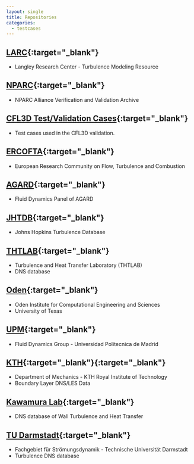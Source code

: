 ```yaml
---
layout: single
title: Repositories
categories:
  - testcases
---
```



## [LARC](https://turbmodels.larc.nasa.gov/){:target="_blank"}
* Langley Research Center - Turbulence Modeling Resource


## [NPARC](https://www.grc.nasa.gov/WWW/wind/valid/archive.html){:target="_blank"}
* NPARC Alliance Verification and Validation Archive


## [CFL3D Test/Validation Cases](https://cfl3d.larc.nasa.gov/Cfl3dv6/cfl3dv6_testcases.html){:target="_blank"}
* Test cases used in the CFL3D validation.


## [ERCOFTA](http://cfd.mace.manchester.ac.uk/ercoftac/doku.php){:target="_blank"}
* European Research Community on Flow, Turbulence and Combustion


## [AGARD](https://torroja.dmt.upm.es/turbdata/agard/){:target="_blank"}
* Fluid Dynamics Panel of AGARD


## [JHTDB](http://turbulence.pha.jhu.edu/){:target="_blank"}
* Johns Hopkins Turbulence Database


## [THTLAB](https://thtlab.jp/){:target="_blank"}
* Turbulence and Heat Transfer Laboratory (THTLAB)
* DNS database


## [Oden](https://turbulence.oden.utexas.edu/){:target="_blank"}
* Oden Institute for Computational Engineering and Sciences
* University of Texas


## [UPM](https://torroja.dmt.upm.es/turbdata/){:target="_blank"}
* Fluid Dynamics Group - Universidad Politecnica de Madrid


## [KTH](https://www.mech.kth.se/~pschlatt/DATA/){:target="_blank"}{:target="_blank"}
* Department of Mechanics - KTH Royal Institute of Technology
* Boundary Layer DNS/LES Data


## [Kawamura Lab](https://www.rs.tus.ac.jp/t2lab/db/){:target="_blank"}
* DNS database of Wall Turbulence and Heat Transfer


## [TU Darmstadt](https://www.fdy.tu-darmstadt.de/fdyresearch/dns/direkte_numerische_simulation.en.jsp){:target="_blank"}
* Fachgebiet für Strömungsdynamik - Technische Universität Darmstadt
* Turbulence DNS database